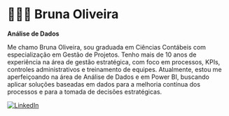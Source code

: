 # 👩🏻‍💻 Bruna Oliveira

**Análise de Dados**

Me chamo Bruna Oliveira, sou graduada em Ciências Contábeis com especialização em Gestão de Projetos. Tenho mais de 10 anos de experiência na área de gestão estratégica, com foco em processos, KPIs, controles administrativos e treinamento de equipes. Atualmente, estou me aperfeiçoando na área de Análise de Dados e em Power BI, buscando aplicar soluções baseadas em dados para a melhoria contínua dos processos e para a tomada de decisões estratégicas.

[![LinkedIn](https://img.shields.io/badge/LinkedIn-0077B5?style=for-the-badge&logo=linkedin&logoColor=white)](https://www.linkedin.com/in/bruna-de-lima-oliveira-1849259b/)
